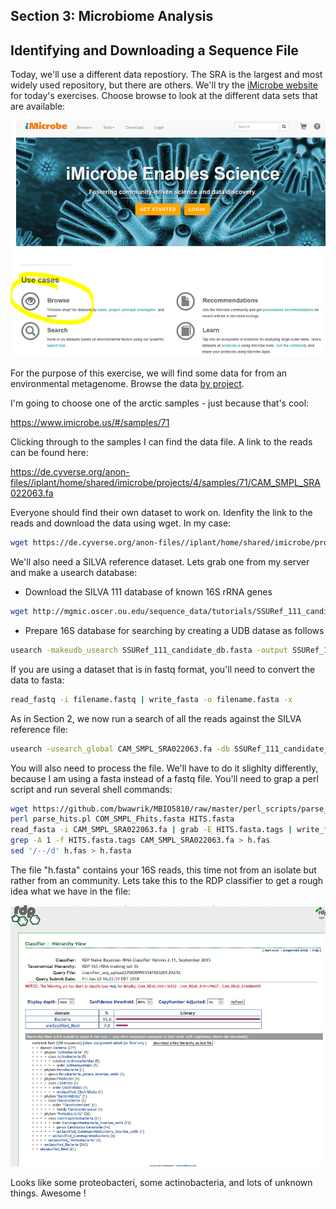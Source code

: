 ## Section 3: Microbiome Analysis



## Identifying and Downloading a Sequence File

Today, we'll use a different data repostiory.  The SRA is the largest and most widely used repository, but there are others. We'll try the [iMicrobe website](https://www.imicrobe.us/) for today's exercises. Choose browse to look at the different data sets that are available:

![choose browse on imicrobe](https://github.com/OUGenomics/Bioinformatics-ARET-July2018/blob/master/images/imicrobe_home.PNG)

For the purpose of this exercise, we will find some data for from an environmental metagenome.  Browse the data [by project](https://www.imicrobe.us/#projects).  

I'm going to choose one of the arctic samples - just because that's cool:

https://www.imicrobe.us/#/samples/71

Clicking through to the samples I can find the data file.  A link to the reads can be found here:

https://de.cyverse.org/anon-files//iplant/home/shared/imicrobe/projects/4/samples/71/CAM_SMPL_SRA022063.fa

Everyone should find their own dataset to work on.  Idenfity the link to the reads and download the data using wget. In my case:

```sh
wget https://de.cyverse.org/anon-files//iplant/home/shared/imicrobe/projects/4/samples/71/CAM_SMPL_SRA022063.fa
```
We'll also need a SILVA reference dataset.  Lets grab one from my server and make a usearch database:

- Download the SILVA 111 database of known 16S rRNA genes

```sh 
wget http://mgmic.oscer.ou.edu/sequence_data/tutorials/SSURef_111_candidate_db.fasta
```
- Prepare 16S database for searching by creating a UDB datase as follows
```sh 
usearch -makeudb_usearch SSURef_111_candidate_db.fasta -output SSURef_111_candidate_db.udb
```

If you are using a dataset that is in fastq format, you'll need to convert the data to fasta:
```sh
read_fastq -i filename.fastq | write_fasta -o filename.fasta -x
```

As in Section 2, we now run a search of all the reads against the SILVA reference file:

```sh
usearch -usearch_global CAM_SMPL_SRA022063.fa -db SSURef_111_candidate_db.udb -id 0.7 -fastapairs COM_SMPL_Fhits.fasta
```
You will also need to process the file.  We'll have to do it slighlty differently, because I am using a fasta instead of a fastq file. You'll need to grap a perl script and run several shell commands:

```sh
wget https://github.com/bwawrik/MBIO5810/raw/master/perl_scripts/parse_hits.pl
perl parse_hits.pl COM_SMPL_Fhits.fasta HITS.fasta
read_fasta -i CAM_SMPL_SRA022063.fa | grab -E HITS.fasta.tags | write_fasta -o HITS.seqs.fasta -x
grep -A 1 -f HITS.fasta.tags CAM_SMPL_SRA022063.fa > h.fas
sed '/--/d' h.fas > h.fasta
```

The file "h.fasta" contains your 16S reads, this time not from an isolate but rather from an community.  Lets take this to the RDP classifier to get a rough idea what we have in the file:

![rdp classifier community](https://github.com/OUGenomics/Bioinformatics-ARET-July2018/blob/master/images/rdp_classifier_community.PNG)

Looks like some proteobacteri, some actinobacteria, and lots of unknown things. Awesome !








